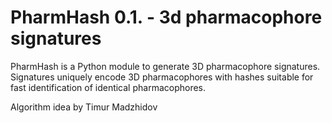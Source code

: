 # PharmHash 0.1. - 3d pharmacophore signatures

PharmHash is a Python module to generate 3D pharmacophore signatures. 
Signatures uniquely encode 3D pharmacophores with hashes suitable for fast identification of identical pharmacophores.

Algorithm idea by Timur Madzhidov

